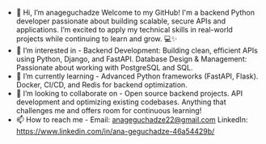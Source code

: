 - 👋 Hi, I’m anageguchadze
    Welcome to my GitHub! I'm a backend Python developer passionate about building scalable, secure APIs and applications. 
    I’m excited to apply my technical skills in real-world projects while continuing to learn and grow. 💻✨
- 👀 I’m interested in - 
    Backend Development: Building clean, efficient APIs using Python, Django, and FastAPI.
    Database Design & Management: Passionate about working with PostgreSQL and SQL.
- 🌱 I’m currently learning - 
    Advanced Python frameworks (FastAPI, Flask).
    Docker, CI/CD, and Redis for backend optimization.
- 💞️ I’m looking to collaborate on - 
    Open source backend projects.
    API development and optimizing existing codebases.
    Anything that challenges me and offers room for continuous learning!
- 📫 How to reach me - 
    Email: anageguchadze22@gmail.com
    LinkedIn: https://www.linkedin.com/in/ana-geguchadze-46a54429b/


<!---
anageguchadze/anageguchadze is a ✨ special ✨ repository because its `README.md` (this file) appears on your GitHub profile.
You can click the Preview link to take a look at your changes.
--->
